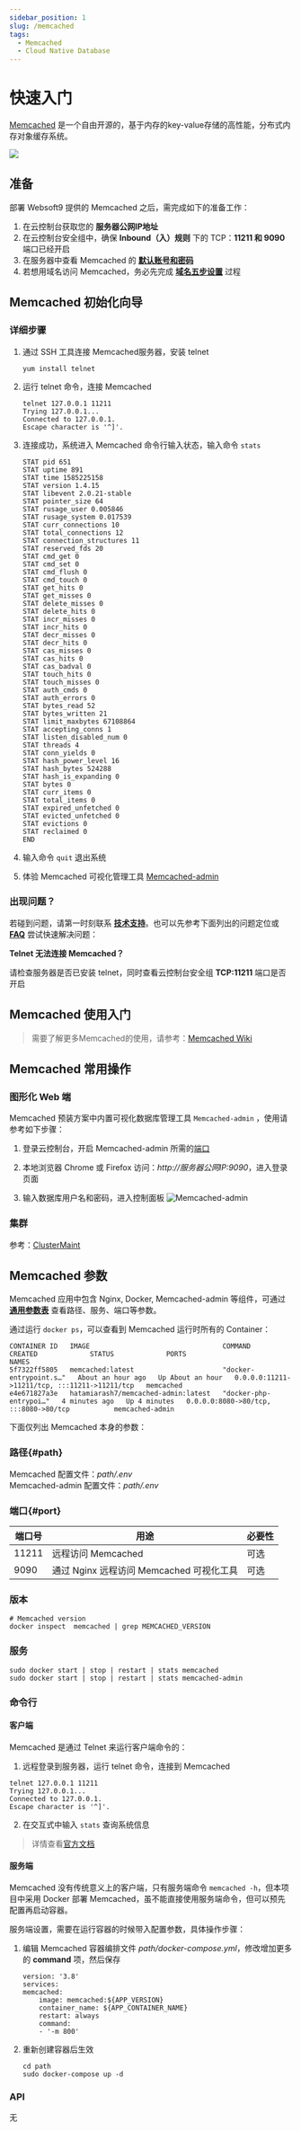 ```yaml
---
sidebar_position: 1
slug: /memcached
tags:
  - Memcached 
  - Cloud Native Database
---
```


# 快速入门

[Memcached](https://www.memcached.org/) 是一个自由开源的，基于内存的key-value存储的高性能，分布式内存对象缓存系统。

![](https://libs.websoft9.com/Websoft9/DocsPicture/zh/memcached/memcached-gui-websoft9.png)

## 准备

部署 Websoft9 提供的 Memcached 之后，需完成如下的准备工作：

1. 在云控制台获取您的 **服务器公网IP地址** 
2. 在云控制台安全组中，确保 **Inbound（入）规则** 下的 TCP：**11211 和 9090** 端口已经开启
3. 在服务器中查看 Memcached 的 **[默认账号和密码](./user/credentials)**  
4. 若想用域名访问  Memcached，务必先完成 **[域名五步设置](./administrator/domain_step)** 过程

## Memcached 初始化向导

### 详细步骤

1. 通过 SSH 工具连接 Memcached服务器，安装 telnet
   ```
   yum install telnet
   ```

2. 运行 telnet 命令，连接 Memcached
   ```
   telnet 127.0.0.1 11211
   Trying 127.0.0.1...
   Connected to 127.0.0.1.
   Escape character is '^]'.
   ```
3. 连接成功，系统进入 Memcached 命令行输入状态，输入命令 `stats`
   ```
   STAT pid 651
   STAT uptime 891
   STAT time 1585225158
   STAT version 1.4.15
   STAT libevent 2.0.21-stable
   STAT pointer_size 64
   STAT rusage_user 0.005846
   STAT rusage_system 0.017539
   STAT curr_connections 10
   STAT total_connections 12
   STAT connection_structures 11
   STAT reserved_fds 20
   STAT cmd_get 0
   STAT cmd_set 0
   STAT cmd_flush 0
   STAT cmd_touch 0
   STAT get_hits 0
   STAT get_misses 0
   STAT delete_misses 0
   STAT delete_hits 0
   STAT incr_misses 0
   STAT incr_hits 0
   STAT decr_misses 0
   STAT decr_hits 0
   STAT cas_misses 0
   STAT cas_hits 0
   STAT cas_badval 0
   STAT touch_hits 0
   STAT touch_misses 0
   STAT auth_cmds 0
   STAT auth_errors 0
   STAT bytes_read 52
   STAT bytes_written 21
   STAT limit_maxbytes 67108864
   STAT accepting_conns 1
   STAT listen_disabled_num 0
   STAT threads 4
   STAT conn_yields 0
   STAT hash_power_level 16
   STAT hash_bytes 524288
   STAT hash_is_expanding 0
   STAT bytes 0
   STAT curr_items 0
   STAT total_items 0
   STAT expired_unfetched 0
   STAT evicted_unfetched 0
   STAT evictions 0
   STAT reclaimed 0
   END

   ```
4. 输入命令 `quit` 退出系统

5. 体验 Memcached 可视化管理工具 [Memcached-admin](#可视化管理)

### 出现问题？

若碰到问题，请第一时刻联系 **[技术支持](./helpdesk)**。也可以先参考下面列出的问题定位或  **[FAQ](./faq#setup)** 尝试快速解决问题：

**Telnet 无法连接 Memcached？**   

请检查服务器是否已安装 telnet，同时查看云控制台安全组 **TCP:11211** 端口是否开启

## Memcached  使用入门

> 需要了解更多Memcached的使用，请参考：[Memcached Wiki](https://github.com/memcached/memcached/wiki)

## Memcached 常用操作

### 图形化 Web 端

Memcached 预装方案中内置可视化数据库管理工具 `Memcached-admin` ，使用请参考如下步骤：

1. 登录云控制台，开启 Memcached-admin 所需的[端口](#port)

2. 本地浏览器 Chrome 或 Firefox 访问：*http://服务器公网IP:9090*，进入登录页面

3. 输入数据库用户名和密码，进入控制面板
  ![Memcached-admin](https://libs.websoft9.com/Websoft9/DocsPicture/zh/memcached/memcached-gui-websoft9.png)

### 集群

参考：[ClusterMaint](https://github.com/memcached/memcached/wiki/ClusterMaint)



## Memcached 参数

Memcached 应用中包含 Nginx, Docker, Memcached-admin 等组件，可通过 **[通用参数表](./setup/parameter)** 查看路径、服务、端口等参数。

通过运行 `docker ps`，可以查看到 Memcached 运行时所有的 Container：

```
CONTAINER ID   IMAGE                                 COMMAND                  CREATED             STATUS             PORTS                                           NAMES
5f7322ff5805   memcached:latest                      "docker-entrypoint.s…"   About an hour ago   Up About an hour   0.0.0.0:11211->11211/tcp, :::11211->11211/tcp   memcached
e4e671827a3e   hatamiarash7/memcached-admin:latest   "docker-php-entrypoi…"   4 minutes ago   Up 4 minutes   0.0.0.0:8080->80/tcp, :::8080->80/tcp           memcached-admin
```

下面仅列出 Memcached 本身的参数：

### 路径{#path}

Memcached 配置文件：*path/.env*  
Memcached-admin 配置文件：*path/.env*  


### 端口{#port}

| 端口号 | 用途                                          | 必要性 |
| ------ | --------------------------------------------- | ------ |
| 11211   | 远程访问 Memcached | 可选   |
| 9090  | 通过 Nginx 远程访问 Memcached 可视化工具| 可选   |


### 版本

```shell
# Memcached version
docker inspect  memcached | grep MEMCACHED_VERSION
```

### 服务

```shell
sudo docker start | stop | restart | stats memcached
sudo docker start | stop | restart | stats memcached-admin
```

### 命令行

#### 客户端

Memcached 是通过 Telnet 来运行客户端命令的：

1. 远程登录到服务器，运行 telnet 命令，连接到 Memcached
```
telnet 127.0.0.1 11211
Trying 127.0.0.1...
Connected to 127.0.0.1.
Escape character is '^]'.
```

2. 在交互式中输入 `stats` 查询系统信息

> 详情查看[官方文档](https://github.com/memcached/memcached/wiki/Commands)

#### 服务端

Memcached 没有传统意义上的客户端，只有服务端命令 `memcached -h`，但本项目中采用 Docker 部署 Memcached，虽不能直接使用服务端命令，但可以预先配置再启动容器。 

服务端设置，需要在运行容器的时候带入配置参数，具体操作步骤：    

1. 编辑 Memcached 容器编排文件 *path/docker-compose.yml*，修改增加更多的 **command** 项，然后保存
    ```
    version: '3.8'
    services:
    memcached:
        image: memcached:${APP_VERSION}
        container_name: ${APP_CONTAINER_NAME}
        restart: always
        command:
        - '-m 800'

    ```

2. 重新创建容器后生效
   ```
   cd path
   sudo docker-compose up -d
   ```

### API

无